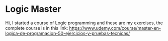 # Logic Master
Hi, I started a course of Logic programming and these are my exercises, the complete course is in this link: https://www.udemy.com/course/master-en-logica-de-programacion-50-ejercicios-y-pruebas-tecnicas/
